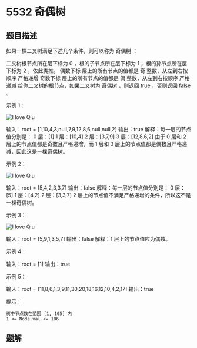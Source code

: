# 5532 奇偶树

## 题目描述

如果一棵二叉树满足下述几个条件，则可以称为 奇偶树 ：

二叉树根节点所在层下标为 0 ，根的子节点所在层下标为 1 ，根的孙节点所在层下标为 2 ，依此类推。
偶数下标 层上的所有节点的值都是 奇 整数，从左到右按顺序 严格递增
奇数下标 层上的所有节点的值都是 偶 整数，从左到右按顺序 严格递减
给你二叉树的根节点，如果二叉树为 奇偶树 ，则返回 true ，否则返回 false 。

 示例 1：

![I love Qiu](https://assets.leetcode-cn.com/aliyun-lc-upload/uploads/2020/10/04/sample_1_1966.png)

输入：root = [1,10,4,3,null,7,9,12,8,6,null,null,2]
输出：true
解释：每一层的节点值分别是：
0 层：[1]
1 层：[10,4]
2 层：[3,7,9]
3 层：[12,8,6,2]
由于 0 层和 2 层上的节点值都是奇数且严格递增，而 1 层和 3 层上的节点值都是偶数且严格递减，因此这是一棵奇偶树。

示例 2：

![I love Qiu](https://assets.leetcode-cn.com/aliyun-lc-upload/uploads/2020/10/04/sample_2_1966.png)

输入：root = [5,4,2,3,3,7]
输出：false
解释：每一层的节点值分别是：
0 层：[5]
1 层：[4,2]
2 层：[3,3,7]
2 层上的节点值不满足严格递增的条件，所以这不是一棵奇偶树。

示例 3：

![I love Qiu](https://assets.leetcode-cn.com/aliyun-lc-upload/uploads/2020/10/04/sample_1_333_1966.png)

输入：root = [5,9,1,3,5,7]
输出：false
解释：1 层上的节点值应为偶数。

示例 4：

输入：root = [1]
输出：true

示例 5：

输入：root = [11,8,6,1,3,9,11,30,20,18,16,12,10,4,2,17]
输出：true

提示：

    树中节点数在范围 [1, 105] 内
    1 <= Node.val <= 106

## 题解

